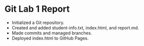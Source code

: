 # Git Lab 1 Report
- Initialized a Git repository.
- Created and added student-info.txt, index.html, and report.md.
- Made commits and managed branches.
- Deployed index.html to GitHub Pages.
